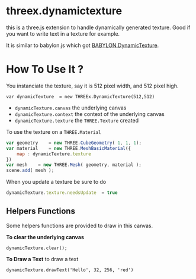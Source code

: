 threex.dynamictexture
=====================
this is a three.js extension to handle dynamically generated texture.
Good if you want to write text in a texture for example.

It is similar to babylon.js which got [BABYLON.DynamicTexture](https://github.com/BabylonJS/Babylon.js/blob/master/Babylon/Materials/textures/babylon.dynamicTexture.js).


How To Use It ? 
===============

You instanciate the texture, say it is 512 pixel width, and 512 pixel high.
```
var dynamicTexture	= new THREEx.DynamicTexture(512,512)
```

* ```dynamicTexture.canvas``` the underlying canvas
* ```dynamicTexture.context``` the context of the underlying canvas
* ```dynamicTexture.texture``` the ```THREE.Texture``` created


To use the texture on a ```THREE.Material```

```javascript
var geometry	= new THREE.CubeGeometry( 1, 1, 1);
var material	= new THREE.MeshBasicMaterial({
	map	: dynamicTexture.texture
})
var mesh	= new THREE.Mesh( geometry, material );
scene.add( mesh );
```

When you update a texture be sure to do

```javascript
dynamicTexture.texture.needsUpdate	= true
```

## Helpers Functions
Some helpers functions are provided to draw in this canvas.

**To clear the underlying canvas**

```
dynamicTexture.clear();
```

**To Draw a Text**
to draw a text

```
dynamicTexture.drawText('Hello', 32, 256, 'red')
```	
	
